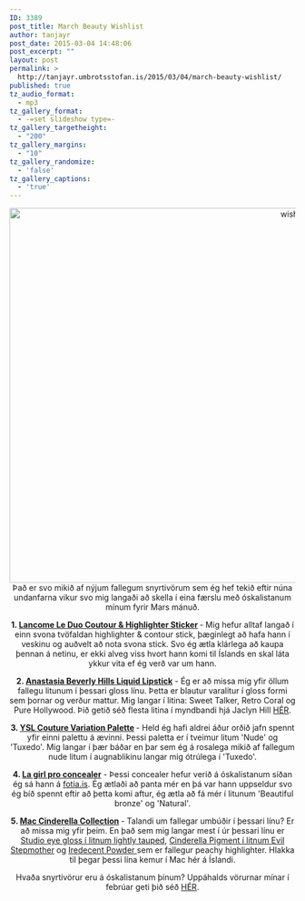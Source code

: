 ```yaml
---
ID: 3389
post_title: March Beauty Wishlist
author: tanjayr
post_date: 2015-03-04 14:48:06
post_excerpt: ""
layout: post
permalink: >
  http://tanjayr.umbrotsstofan.is/2015/03/04/march-beauty-wishlist/
published: true
tz_audio_format:
  - mp3
tz_gallery_format:
  - -=set slideshow type=-
tz_gallery_targetheight:
  - "200"
tz_gallery_margins:
  - "10"
tz_gallery_randomize:
  - 'false'
tz_gallery_captions:
  - 'true'
---
```

<p style="text-align: center;"><img class="aligncenter  wp-image-3438" src="http://www.tanjayr.com/wp-content/uploads/2015/03/wishlist.jpg" alt="wishlist" width="989" height="659" />Það er svo mikið af nýjum fallegum snyrtivörum sem ég hef tekið eftir núna undanfarna vikur svo mig langaði að skella í eina færslu með óskalistanum mínum fyrir Mars mánuð.</p>
<p style="text-align: center;"><strong>1. <a href="http://shop.nordstrom.com/s/lancome-le-duo-contour-highlighter-stick/3968464?cm_cat=datafeed&amp;cm_ite=1055970&amp;cm_pla=women:makeup:cheek&amp;cm_ven=pricegrabber&amp;mr:referralID=da97416e-c198-11e4-8fa7-001b2166c62d" target="_blank">Lancome Le Duo Coutour &amp; Highlighter Sticker</a> </strong>- Mig hefur alltaf langað í einn svona tvöfaldan highlighter &amp; contour stick, þæginlegt að hafa hann í veskinu og auðvelt að nota svona stick. Svo ég ætla klárlega að kaupa þennan á netinu, er ekki alveg viss hvort hann komi til Íslands en skal láta ykkur vita ef ég verð var um hann.</p>
<p style="text-align: center;"><strong>2. <a href="http://anastasiabeverlyhills.com/best-sellers/liquid-lipstick.html" target="_blank">Anastasia Beverly Hills Liquid Lipstick</a></strong> - Ég er að missa mig yfir öllum fallegu litunum í þessari gloss línu. Þetta er blautur varalitur í gloss formi sem þornar og verður mattur. Mig langar í litina: Sweet Talker, Retro Coral og Pure Hollywood. Þið getið séð flesta litina í myndbandi hjá Jaclyn Hill <a href="https://www.youtube.com/watch?v=JE6YiGBWvTw" target="_blank">HÉR</a>.</p>
<p style="text-align: center;"><strong>3. <a href="http://www.yslbeautyus.com/couture-variation-palette/3614270257247.html" target="_blank">YSL Couture Variation Palette</a> </strong>- Held ég hafi aldrei áður orðið jafn spennt yfir einni palettu á ævinni. Þessi paletta er í tveimur litum 'Nude' og 'Tuxedo'. Mig langar í þær báðar en þar sem ég á rosalega mikið af fallegum nude litum í augnablikinu langar mig ótrúlega í 'Tuxedo'.</p>
<p style="text-align: center;"><strong>4. <a href="http://www.fotia.is/collections/hd-pro-concealer" target="_blank">La girl pro concealer</a></strong> - Þessi concealer hefur verið á óskalistanum síðan ég sá hann á <a href="http://www.fotia.is/collections/hd-pro-concealer" target="_blank">fotia.is</a>. Ég ætlaði að panta mér en þá var hann uppseldur svo ég bíð spennt eftir að þetta komi aftur, ég ætla að fá mér í litunum 'Beautiful bronze' og 'Natural'.</p>
<p style="text-align: center;"><strong>5. <a href="http://www.maccosmetics.com/whats_new/14307/New-Collections/MAC-Cinderella/index.tmpl" target="_blank">Mac Cinderella Collection</a> </strong>- Talandi um fallegar umbúðir í þessari línu? Er að missa mig yfir þeim. En það sem mig langar mest í úr þessari línu er <a href="http://www.maccosmetics.com/product/shaded/14309/35031/New-Collections/MAC-Cinderella/Eyes/Cinderella-Studio-Eye-Gloss/index.tmpl" target="_blank">Studio eye gloss í litnum lightly tauped</a>, <a href="http://www.maccosmetics.com/product/shaded/14309/35036/New-Collections/MAC-Cinderella/Eyes/Cinderella-Pigment/index.tmpl" target="_blank">Cinderella Pigment í litnum Evil Stepmother</a> og <a href="http://www.maccosmetics.com/product/shaded/14310/35028/New-Collections/MAC-Cinderella/Face/Cinderella-Iridescent-Powder/index.tmpl" target="_blank">Iredecent Powder </a>sem er fallegur peachy highlighter. Hlakka til þegar þessi lína kemur í Mac hér á Íslandi.</p>
<p style="text-align: center;">Hvaða snyrtivörur eru á óskalistanum þínum?
Uppáhalds vörurnar mínar í febrúar geti þið séð <a href="http://www.tanjayr.com/5-uppahalds-i-februar/" target="_blank">HÉR</a>.</p>